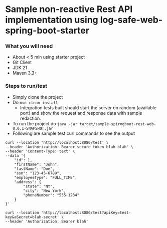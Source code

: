 # Sample non-reactive Rest API implementation using log-safe-web-spring-boot-starter

### What you will need

* About < 5 min using starter project
* Git Client
* JDK 21
* Maven 3.3+

### Steps to run/test
* Simply clone the project
* Do `mvn clean install`
	- Integration tests built should start the server on random (available port) and show the request and response data with sample redaction.
* To run the project do `java -jar target/sample-spirngboot-rest-web-0.0.1-SNAPSHOT.jar`
* Following are sample test curl commands to see the output

```shell
curl --location 'http://localhost:8080/test' \
--header 'Authorization: Bearer secure token blah blah' \
--header 'Content-Type: text' \
--data '{
    "id": 1,
    "firstName": "John",
    "lastName": "Doe",
    "ssn": "123-45-6789",
    "employeeType": "FULL_TIME",
    "address": {
        "state": "NY",
        "city": "New York",
        "phoneNumber": "555-1234"
    }
}'
```

```shell
curl --location 'http://localhost:8080/test?apiKey=test-key&aSecret=blah-secret' \
--header 'Authorization: Bearer blah'
```